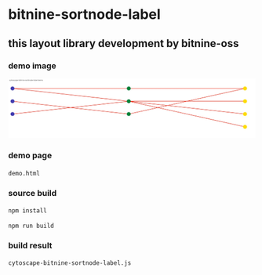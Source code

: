 # bitnine-sortnode-label

## this layout library development by bitnine-oss

### demo image
<img src="./demo/demo-pagejpg.jpg">

### demo page

``demo.html``

### source build 

``npm install``

``npm run build``

### build result

``cytoscape-bitnine-sortnode-label.js``